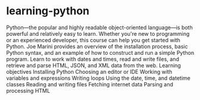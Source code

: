 # learning-python
Python—the popular and highly readable object-oriented language—is both powerful and relatively easy to learn. Whether you're new to programming or an experienced developer, this course can help you get started with Python. Joe Marini provides an overview of the installation process, basic Python syntax, and an example of how to construct and run a simple Python program. Learn to work with dates and times, read and write files, and retrieve and parse HTML, JSON, and XML data from the web. Learning objectives Installing Python Choosing an editor or IDE Working with variables and expressions Writing loops Using the date, time, and datetime classes Reading and writing files Fetching internet data Parsing and processing HTML

